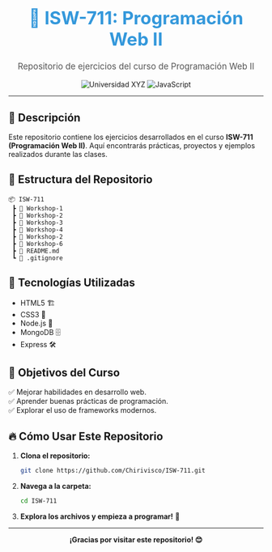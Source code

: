 <div align="center">
  <h1 style="color: #3498db; font-size: 2.5em;">📘 ISW-711: Programación Web II</h1>
  <p style="font-size: 1.2em; color: #555;">Repositorio de ejercicios del curso de Programación Web II</p>
  <img src="https://img.shields.io/badge/Universidad-XYZ-blue" alt="Universidad XYZ">
  <img src="https://img.shields.io/badge/Lenguaje-JavaScript-yellow" alt="JavaScript">
</div>

---

## 📌 Descripción

Este repositorio contiene los ejercicios desarrollados en el curso **ISW-711 (Programación Web II)**. Aquí encontrarás prácticas, proyectos y ejemplos realizados durante las clases.

## 📂 Estructura del Repositorio

```
📦 ISW-711
 ┣ 📂 Workshop-1
 ┣ 📂 Workshop-2
 ┣ 📂 Workshop-3
 ┣ 📂 Workshop-4
 ┣ 📂 Workshop-2
 ┣ 📂 Workshop-6
 ┣ 📜 README.md
 ┗ 📜 .gitignore
```

## 🚀 Tecnologías Utilizadas

- HTML5 🏗️
- CSS3 🎨
- Node.js 🚀
- MongoDB 🗄️
- Express 🛠️

## 🎯 Objetivos del Curso

✅ Mejorar habilidades en desarrollo web.<br>
✅ Aprender buenas prácticas de programación.<br>
✅ Explorar el uso de frameworks modernos.<br>

## 🔥 Cómo Usar Este Repositorio

1. **Clona el repositorio:**
   ```sh
   git clone https://github.com/Chirivisco/ISW-711.git
   ```
2. **Navega a la carpeta:**
   ```sh
   cd ISW-711
   ```
3. **Explora los archivos y empieza a programar!** 🚀

---

<div align="center">
    <strong>¡Gracias por visitar este repositorio! 😊</strong>
</div>
